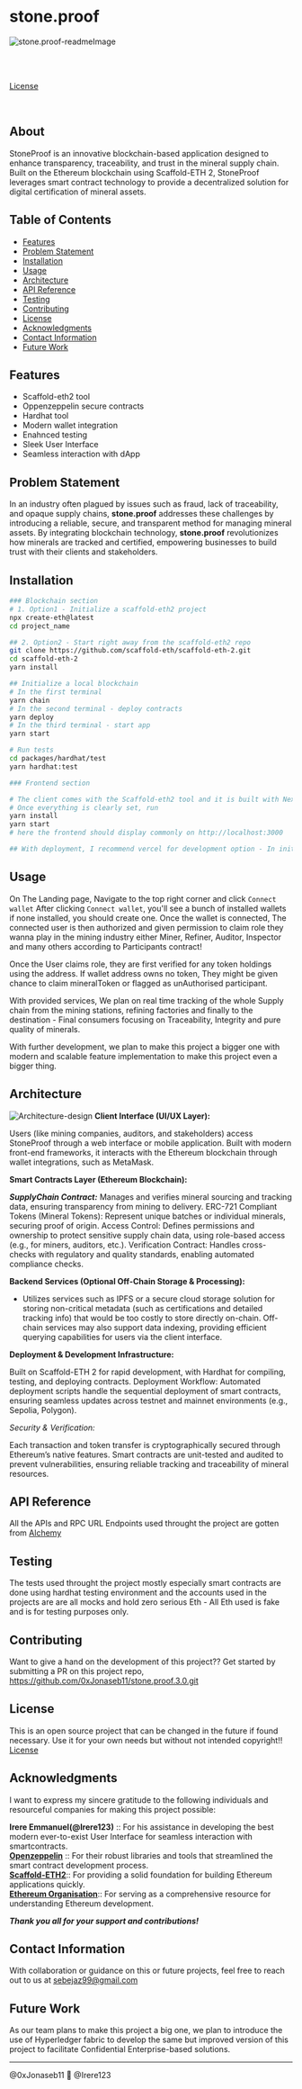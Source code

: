 # stone.proof
![stone.proof-readmeImage](./assets/stone.proot-refined.webp)
<!-- <img src="./assets/stone.proot-refined.webp" height="600" width="600" alt="stone.proof-display-logo" /> -->
<br>
<br>

[License](./LICENCE)

<br>

## About

<div>
StoneProof is an innovative blockchain-based application designed to enhance transparency, traceability, and trust in the mineral supply chain. Built on the Ethereum blockchain using Scaffold-ETH 2, StoneProof leverages smart contract technology to provide a decentralized solution for digital certification of mineral assets.

</div>

## Table of Contents
- [Features](#features)
- [Problem Statement](#problem-statement)
- [Installation](#installation)
- [Usage](#usage)
- [Architecture](#architecture)
- [API Reference](#api-reference)
- [Testing](#testing)
- [Contributing](#contributing)
- [License](#license)
- [Acknowledgments](#acknowledgments)
- [Contact Information](#contact-information)
- [Future Work](#future-work)

## Features
- Scaffold-eth2 tool
- Oppenzeppelin secure contracts
- Hardhat tool
- Modern wallet integration
- Enahnced testing
- Sleek User Interface
- Seamless interaction with dApp


## Problem Statement
<div>
In an industry often plagued by issues such as fraud, lack of traceability, and opaque supply chains, <b>stone.proof</b> addresses these challenges by introducing a reliable, secure, and transparent method for managing mineral assets. By integrating blockchain technology, <b>stone.proof</b> revolutionizes how minerals are tracked and certified, empowering businesses to build trust with their clients and stakeholders.
</div>


## Installation
```sh
### Blockchain section
# 1. Option1 - Initialize a scaffold-eth2 project
npx create-eth@latest
cd project_name

## 2. Option2 - Start right away from the scaffold-eth2 repo
git clone https://github.com/scaffold-eth/scaffold-eth-2.git
cd scaffold-eth-2
yarn install

## Initialize a local blockchain
# In the first terminal
yarn chain
# In the second terminal - deploy contracts
yarn deploy
# In the third terminal - start app
yarn start

# Run tests
cd packages/hardhat/test
yarn hardhat:test

### Frontend section

# The client comes with the Scaffold-eth2 tool and it is built with Nextjs
# Once everything is clearly set, run
yarn install
yarn start
# here the frontend should display commonly on http://localhost:3000

## With deployment, I recommend vercel for development option - In initial state


```

## Usage
On The Landing page, Navigate to the top right corner and click `Connect wallet`
After clicking `Connect wallet`, you'll see a bunch of installed wallets if none installed, you should create one.
Once the wallet is connected, The connected user is then authorized and given permission to claim role they wanna play in the mining industry
either Miner, Refiner, Auditor, Inspector and many others according to Participants contract!

Once the User claims role, they are first verified for any token holdings using the address. If wallet address owns no token, They might be given chance to claim mineralToken or flagged as unAuthorised participant.

With provided services, We plan on real time tracking of the whole Supply chain from the mining stations, refining factories and finally to the destination - Final consumers
focusing on Traceability, Integrity and pure quality of minerals.

With further development, we plan to make this project a bigger one with modern and scalable feature implementation to make this project even a bigger thing.

## Architecture
![Architecture-design](./assets//Architecture-design.webp)
**Client Interface (UI/UX Layer):**

Users (like mining companies, auditors, and stakeholders) access StoneProof through a web interface or mobile application.
Built with modern front-end frameworks, it interacts with the Ethereum blockchain through wallet integrations, such as MetaMask.

**Smart Contracts Layer (Ethereum Blockchain):**

_**SupplyChain Contract:**_ 
Manages and verifies mineral sourcing and tracking data, ensuring transparency from mining to delivery.
ERC-721 Compliant Tokens (Mineral Tokens): Represent unique batches or individual minerals, securing proof of origin.
Access Control: Defines permissions and ownership to protect sensitive supply chain data, using role-based access (e.g., for miners, auditors, etc.).
Verification Contract: Handles cross-checks with regulatory and quality standards, enabling automated compliance checks.

**Backend Services (Optional Off-Chain Storage & Processing):**

- Utilizes services such as IPFS or a secure cloud storage solution for storing non-critical metadata (such as certifications and detailed tracking info) that would be too costly to store directly on-chain.
Off-chain services may also support data indexing, providing efficient querying capabilities for users via the client interface.

**Deployment & Development Infrastructure:**

Built on Scaffold-ETH 2 for rapid development, with Hardhat for compiling, testing, and deploying contracts.
Deployment Workflow: Automated deployment scripts handle the sequential deployment of smart contracts, ensuring seamless updates across testnet and mainnet environments (e.g., Sepolia, Polygon).

*Security & Verification:*

Each transaction and token transfer is cryptographically secured through Ethereum’s native features.
Smart contracts are unit-tested and audited to prevent vulnerabilities, ensuring reliable tracking and traceability of mineral resources.


## API Reference
All the APIs and RPC URL Endpoints used throught the project are gotten from [Alchemy](https://alchemy.com/)

## Testing
The tests used throught the project mostly especially smart contracts are done using hardhat testing environment and the accounts used in the projects are are all mocks and hold zero serious Eth - All Eth used is fake and is for testing purposes only.

## Contributing
Want to give a hand on the development of this project??
Get started by submitting a PR on this project repo, <https://github.com/0xJonaseb11/stone.proof.3.0.git>

## License
This is an open source project that can be changed in the future if found necessary. Use it for your own needs but without not intended copyright!!
[License](./LICENSE)

## Acknowledgments
I want to express my sincere gratitude to the following individuals and resourceful companies for making this project possible:


**Irere Emmanuel(@Irere123)** :: For his assistance in developing the best modern ever-to-exist User Interface for seamless interaction with smartcontracts.
<br>
**[Openzeppelin](https://www.openzeppelin.com/)** :: For their robust libraries and tools that streamlined the smart contract development process.
<br>
**[Scaffold-ETH2](https://scaffold-eth-2-docs.vercel.app/quick-start)**:: For providing a solid foundation for building Ethereum applications quickly.
<br>
**[Ethereum Organisation](https://ethereum.org/en/developers/docs/)**:: For serving as a comprehensive resource for understanding Ethereum development.

_**Thank you all for your support and contributions!**_



## Contact Information
With collaboration or guidance on this or future projects, feel free to reach out to us at <sebejaz99@gmail.com>

## Future Work
As our team plans to make this project a big one, we plan to introduce the use of Hyperledger fabric to develop the same but improved version of this project to facilitate Confidential Enterprise-based solutions.

-----------------------------------
@0xJonaseb11 🤝 @Irere123

